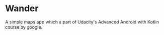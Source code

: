 # Wander
A simple maps app which a part of Udacity's Advanced Android with Kotlin course by google.
